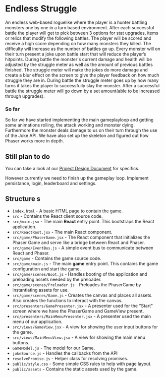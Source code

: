 # Endless Struggle

An endless web-based roguelike where the player is a hunter battling monsters one by one in a turn based environment. After each successful battle the player will get to pick between 3 options for stat upgrades, items or relics that modify the following battles. The player will be scored and receive a high score depending on how many monsters they killed. The difficulty will increase as the number of battles go up. Every monster will on their turn present a joke upon battle start that will reduce the player’s hitpoints. During battle the monster's current damage and health will be adjusted by the struggle meter as well as the amount of previous battles finished. The struggle meter will make the jokes do more damage and create a blur effect on the screen to give the player feedback on how much struggle they are in. During battle the struggle meter goes up by how many turns it takes the player to successfully slay the monster. After a successful battle the struggle meter will go down by a set amount(able to be increased through upgrades).

### So far

So far we have started implementing the main gameplayloop and getting some animations rolling, the attack working and monster dying.
Furthermore the monster deals damage to us on their turn through the use of the Joke API.
We have also set up the skeleton and figured out how Phaser works more in depth.

## Still plan to do

You can take a look at our [Project Design Document](https://docs.google.com/document/d/1kvHIkOhtxyfwX9pLrCysm74v3xT7PtJOYbR38JCDaEo/edit?usp=sharing) for specifics.

However currently we need to finish up the gameplay loop. Implement persistance, login, leaderboard and settings.

## Structure s

-   `index.html` - A basic HTML page to contain the game.
-   `src` - Contains the React client source code.
-   `src/main.jsx` - The main **React** entry point. This bootstraps the React application.
-   `src/ReactRoot.jsx` - The main React component.
-   `src/game/PhaserGame.jsx` - The React component that initializes the Phaser Game and serve like a bridge between React and Phaser.
-   `src/game/EventBus.js` - A simple event bus to communicate between React and Phaser.
-   `src/game` - Contains the game source code.
-   `src/game/main.js` - The main **game** entry point. This contains the game configuration and start the game.
-   `src/game/scenes/Boot.js` - Handles booting of the application and preloading assets needed by the preloader.
-   `src/game/scenes/Preloader.js` - Preloades the PhaserGame by instantiating assets for use.
-   `src/game/scenes/Game.js` - Creates the canvas and places all assets. Also creates the functions to interact with the canvas.
-   `src/presenters/GamePresenter.jsx` - A presenter used for the "Start" screen where we have the PhaserGame and GameView present.
-   `src/presenters/MainMenuPresenter.jsx` - A presenter used the main menu of our application.
-   `src/views/GameView.jsx` - A view for showing the user input buttons for the game.
-   `src/views/MainMenuView.jsx` - A view for showing the main menu buttons.
-   `GameModel.js` - The model for our Game.
-   `jokeSource.js` - Handles the callbacks from the API
-   `resolvePromise.js` - Helper class for resolving promises.
-   `public/style.css` - Some simple CSS rules to help with page layout.
-   `public/assets` - Contains the static assets used by the game.
